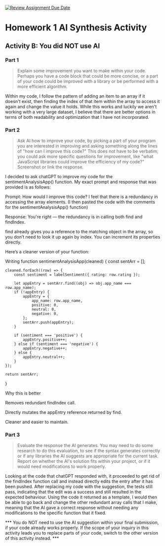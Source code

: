 [![Review Assignment Due Date](https://classroom.github.com/assets/deadline-readme-button-22041afd0340ce965d47ae6ef1cefeee28c7c493a6346c4f15d667ab976d596c.svg)](https://classroom.github.com/a/PA8fMuFu)
# Homework 1 AI Synthesis Activity

## Activity B: You did NOT use AI
### Part 1
> Explain some improvement you want to make within your code. Perhaps you have a code block that could be more concise, or a part of your code could be improved with a library or be performed with a more efficient algorithm.

Within my code, I follow the pattern of adding an item to an array if it doesn't exist, then finding the index of that item within the array to access it again and change the value it holds. While this works and luckily we aren't working with a very large dataset, I believe that there are better options in terms of both readability and optimization that I have not incorporated.


### Part 2
> Ask AI how to improve your code, by picking a part of your program you are interested in improving and asking something along the lines of "how can I improve this code?" This does not have to be verbatim; you could ask more specific questions for improvement, like "what JavaScript libraries could improve the efficiency of my code?" Screenshot or link the response.

I decided to ask chatGPT to improve my code for the sentimentAnalysisApp() function. My exact prompt and response that was provided is as follows:


Prompt: How would I improve this code? I feel that there is a redundancy in accessing the array elements.
(I then pasted the code with the comments for the sentimentAnalysisApp() function)


Response: You're right — the redundancy is in calling both find and findIndex.

find already gives you a reference to the matching object in the array, so you don’t need to look it up again by index. You can increment its properties directly.

Here’s a cleaner version of your function:

Writing
function sentimentAnalysisApp(cleaned) {
    const sentArr = [];

    cleaned.forEach((row) => {
        const sentiment = labelSentiment({ rating: row.rating });

        let appEntry = sentArr.find((obj) => obj.app_name === row.app_name);
        if (!appEntry) {
            appEntry = {
                app_name: row.app_name,
                positive: 0,
                neutral: 0,
                negative: 0,
            };
            sentArr.push(appEntry);
        }

        if (sentiment === 'positive') {
            appEntry.positive++;
        } else if (sentiment === 'negative') {
            appEntry.negative++;
        } else {
            appEntry.neutral++;
        }
    });

    return sentArr;
}

Why this is better

Removes redundant findIndex call.

Directly mutates the appEntry reference returned by find.

Cleaner and easier to maintain.


### Part 3
> Evaluate the response the AI generates. You may need to do some research to do this evaluation, to see if the syntax generates correctly or if any libraries the AI suggests are appropriate for the current task. Report on whether the AI's solution fits within your project, or if it would need modifications to work properly.

Looking at the code that chatGPT responded with, it proceeded to get rid of the findIndex function call and instead directly edits the entry after it has been pushed. After replacing my code with the suggestion, the tests still pass, indicating that the edit was a success and still resulted in the expected behaviour. Using the code it returned as a template, I would then be able to go back and change the other redundant array calls that I make, meaning that the AI gave a correct response without needing any modifications to the specific function that it fixed.

*** You do NOT need to use the AI suggestion within your final submission, if your code already works properly. If the scope of your inquiry in this activity leads you to replace parts of your code, switch to the other version of this activity instead. ***
